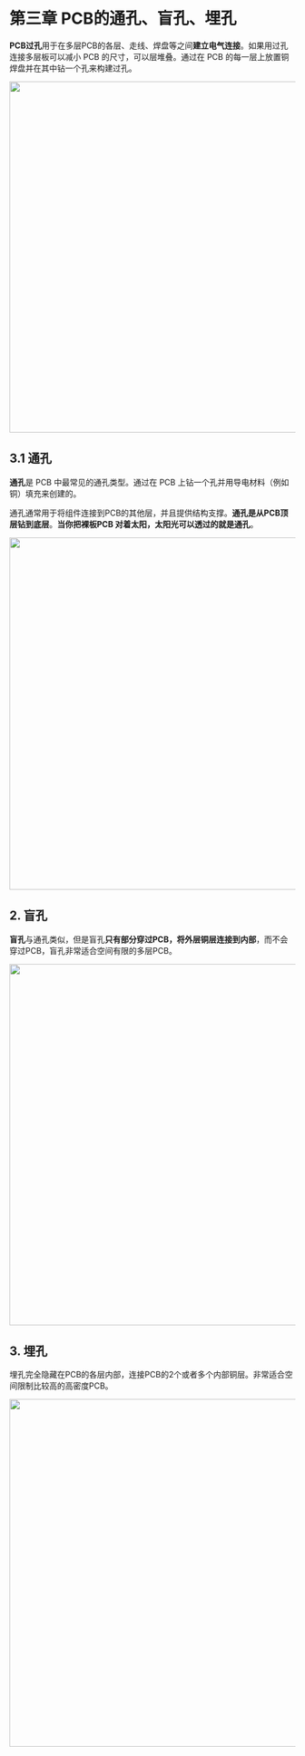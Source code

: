 # 第三章 PCB的通孔、盲孔、埋孔

**PCB过孔**用于在多层PCB的各层、走线、焊盘等之间**建立电气连接**。如果用过孔连接多层板可以减小 PCB 的尺寸，可以层堆叠。通过在 PCB 的每一层上放置铜焊盘并在其中钻一个孔来构建过孔。

<img src="https://img.picgo.net/2024/07/21/-2024-07-21-200952098c34678fac8e65.png" title="" alt="" width="619">

## 3.1 通孔

**通孔**是 PCB 中最常见的通孔类型。通过在 PCB 上钻一个孔并用导电材料（例如铜）填充来创建的。

通孔通常用于将组件连接到PCB的其他层，并且提供结构支撑。**通孔是从PCB顶层钻到底层**。**当你把裸板PCB 对着太阳，太阳光可以透过的就是通孔**。

<img src="https://oss-aiema.aiema.cn/7c36de413682eeb6dc935de8d5d447bd.png" title="" alt="" width="621">

## 2. 盲孔

**盲孔**与通孔类似，但是盲孔**只有部分穿过PCB，将外层铜层连接到内部**，而不会穿过PCB，盲孔非常适合空间有限的多层PCB。

<img src="https://oss-aiema.aiema.cn/02a89925866e8a7c432a595afb02f66c.jpeg" title="" alt="" width="637">

## 3. 埋孔

埋孔完全隐藏在PCB的各层内部，连接PCB的2个或者多个内部铜层。非常适合空间限制比较高的高密度PCB。

<img src="https://oss-aiema.aiema.cn/5ce1554c231c79a459d651d386fceb4b.jpeg" title="" alt="" width="613">



